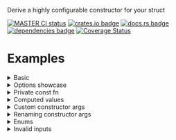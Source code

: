 <!-- cargo-rdme start -->

Derive a highly configurable constructor for your struct

[![MASTER CI status](https://github.com/Alorel/fancy_constructor-rs/actions/workflows/ci.yml/badge.svg)](https://github.com/Alorel/fancy_constructor-rs/actions/workflows/ci.yml?query=branch%3Amaster)
[![crates.io badge](https://img.shields.io/crates/v/fancy_constructor)](https://crates.io/crates/fancy_constructor)
[![docs.rs badge](https://img.shields.io/docsrs/fancy_constructor?label=docs.rs)](https://docs.rs/fancy_constructor)
[![dependencies badge](https://img.shields.io/librariesio/release/cargo/fancy_constructor)](https://libraries.io/cargo/fancy_constructor)
[![Coverage Status](https://coveralls.io/repos/github/Alorel/fancy_constructor-rs/badge.png)](https://coveralls.io/github/Alorel/fancy_constructor-rs)

# Examples

<details><summary>Basic</summary>

```rust
use fancy_constructor::new;
#[derive(new, PartialEq, Eq, Debug)]
struct MyStruct {
  foo: String,
  bar: u8,
}

let a = MyStruct::new("#[derive(new)]".into(), 55);
let b = MyStruct { foo: "#[derive(new)]".into(), bar: 55 };
assert_eq!(a, b);
```

Outputs:
```rust
impl MyStruct {
  pub fn new(foo: String, bar: u8) -> Self {
    Self { foo, bar }
  }
}
````

</details>
<details><summary>Options showcase</summary>

```rust
#[derive(new, PartialEq, Eq, Debug)]
#[new(vis(pub(crate)), name(construct), comment("Foo"), bounds(T: Clone))]
struct MyStruct<T> {
  #[new(into)]
  a: T,

  #[new(val("Bar".into()))]
  b: String,

  #[new(clone)]
  c: Arc<Whatever>,

  #[new(default)]
  d: Vec<u8>,
}

let we = Arc::new(Whatever::default());
let a = MyStruct::<String>::construct("A", &we);
let b = MyStruct {a: "A".into(), b: "Bar".into(), c: we, d: vec![]};
assert_eq!(a, b);
```

Outputs:

```rust
impl<T> MyStruct<T> {
  /// Foo
  pub(crate) fn construct(a: impl Into<T>, c: &Arc<Whatever>) -> Self where T: Clone {
    Self {
      a: a.into(),
      b: "Bar".into(),
      c: c.clone(),
      d: Default::default(),
    }
  }
}
````

</details>
<details><summary>Private const fn</summary>

```rust
#[derive(new, PartialEq, Eq, Debug)]
#[new(const_fn, vis())]
struct Foo(u8);

const FOO: Foo = Foo::new(128);
assert_eq!(FOO, Foo(128));
```

Outputs:

```rust
impl Foo {
  const fn new(f1: u8) -> Self {
    Self(f1)
  }
}
````

</details>
<details><summary>Computed values</summary>

```rust
#[derive(new)]
struct Foo {
  is_bar: bool,
  #[new(val(if is_bar { 100 } else { 5 }))]
  barness_level: u8,
}

assert_eq!(Foo::new(true).barness_level, 100);
assert_eq!(Foo::new(false).barness_level, 5);
```

</details>

<details><summary>Custom constructor args</summary>

```rust
#[derive(new)]
#[new(args(input_string: &str))]
struct Foo {
  #[new(val(input_string.to_lowercase()))]
  pub lowercase: String,

  #[new(val(input_string.to_uppercase()))]
  pub uppercase: String,
}

let foo = Foo::new("Foo");
assert_eq!(foo.lowercase.as_str(), "foo");
assert_eq!(foo.uppercase.as_str(), "FOO");
```

</details>
<details><summary>Renaming constructor args</summary>

```rust
#[derive(new)]
struct MyNewtype(#[new(name(my_value))] u8);
```

Outputs:

```rust
impl MyNewtype {
  pub fn new(my_value: u8) -> Self {
    Self(my_value)
  }
}
````

</details>
<details><summary>Enums</summary>

```rust
#[derive(new, Eq, PartialEq, Debug)]
enum MyEnum {
  #[new]
  Foo { #[new(into)] bar: u8 },
  Qux,
}

assert_eq!(MyEnum::new(5), MyEnum::Foo { bar: 5 });
```

Outputs:

```rust
impl MyEnum {
  pub fn new(bar: Into<u8>) -> Self {
    Self::Foo { bar: bar.into() }
  }
}
````

</details>

<details><summary>Invalid inputs</summary>

```rust
#[derive(fancy_constructor::new)]
enum Foo {
  Bar, // no variants marked with `#[new]`
}
```

```rust
#[derive(fancy_constructor::new)]
enum Foo {
  #[new] Bar, // multiple variants marked with `#[new]`
  #[new] Qux,
}
```

```rust
#[derive(fancy_constructor::new)]
union Foo { // Unions not supported
  bar: u8,
  qux: u8,
}
```

</details>

<!-- cargo-rdme end -->

